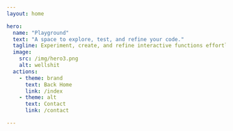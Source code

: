 ```yaml
---
layout: home

hero:
  name: "Playground"
  text: "A space to explore, test, and refine your code."
  tagline: Experiment, create, and refine interactive functions effortlessly. Explore coding, creativity, and problem-solving in a hands-on environment designed for learning and innovation.
  image:
    src: /img/hero3.png
    alt: wellshit
  actions:
    - theme: brand
      text: Back Home
      link: /index
    - theme: alt
      text: Contact
      link: /contact

---
```


<pdfmake />